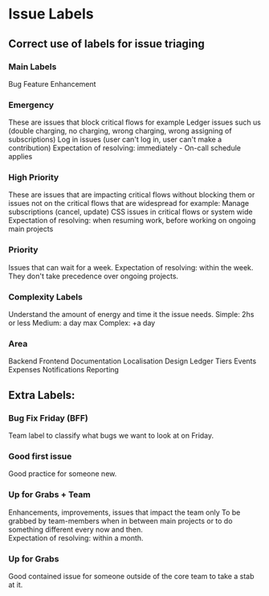 # Issue Labels

## Correct use of labels for issue triaging

### Main Labels

Bug Feature Enhancement

### Emergency

These are issues that block critical flows for example Ledger issues such us \(double charging, no charging, wrong charging, wrong assigning of subscriptions\) Log in issues \(user can't log in, user can't make a contribution\) Expectation of resolving: immediately - On-call schedule applies

### High Priority

These are issues that are impacting critical flows without blocking them or issues not on the critical flows that are widespread for example: Manage subscriptions \(cancel, update\) CSS issues in critical flows or system wide Expectation of resolving: when resuming work, before working on ongoing main projects

### Priority

Issues that can wait for a week. Expectation of resolving: within the week. They don't take precedence over ongoing projects.

### Complexity Labels

Understand the amount of energy and time it the issue needs. Simple: 2hs or less Medium: a day max Complex: +a day

### Area

Backend Frontend Documentation Localisation Design Ledger Tiers Events Expenses Notifications Reporting

## Extra Labels:

### Bug Fix Friday \(BFF\)

Team label to classify what bugs we want to look at on Friday.

### Good first issue

Good practice for someone new.

### Up for Grabs + Team

Enhancements, improvements, issues that impact the team only To be grabbed by team-members when in between main projects or to do something different every now and then.  
Expectation of resolving: within a month.

### Up for Grabs

Good contained issue for someone outside of the core team to take a stab at it.

